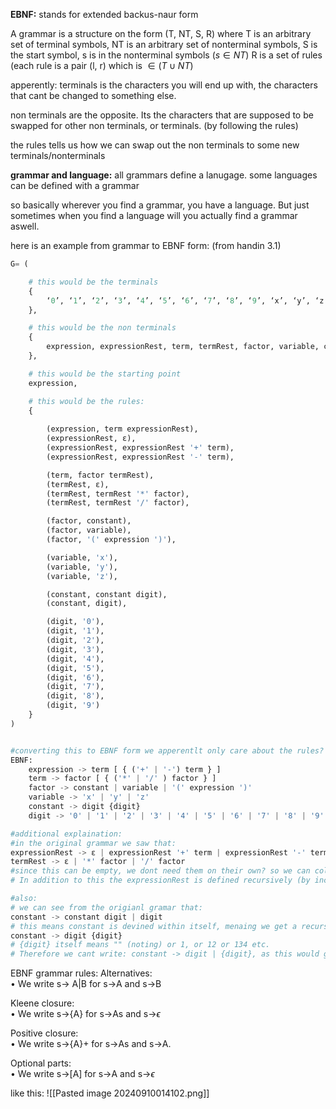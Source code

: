 **EBNF:**
stands for extended backus-naur form

A grammar is a structure on the form (T, NT, S, R)
where T is an arbitrary set of terminal symbols,
NT is an arbitrary set of nonterminal symbols,
S is the start symbol, s is in the nonterminal symbols ($s \in NT$)
R is a set of rules (each rule is a pair (l, r) which is $\in (T \cup NT$)


apperently:
terminals is the characters you will end up with, the characters that cant be changed to something else.

non terminals are the opposite. Its the characters that are supposed to be swapped for other non terminals, or terminals. (by following the rules)

the rules tells us how we can swap out the non terminals to some new terminals/nonterminals


**grammar and language:**
all grammars define a lanugage.
some languages can be defined with a grammar

so basically wherever you find a grammar, you have a language. But just sometimes when you find a language will you actually find a grammar aswell.


here is an example from grammar to EBNF form: (from handin 3.1)
```python
G= (

	# this would be the terminals
	{
		‘0’, ‘1’, ‘2’, ‘3’, ‘4’, ‘5’, ‘6’, ‘7’, ‘8’, ‘9’, ‘x’, ‘y’, ‘z’, ‘+’, ‘-’, ‘*’, ‘/’, ‘(’, ‘)’
	},

	# this would be the non terminals
	{
		expression, expressionRest, term, termRest, factor, variable, constant,          digit
	},

	# this would be the starting point
	expression,

	# this would be the rules:
	{
	
		(expression, term expressionRest),
		(expressionRest, ε),
		(expressionRest, expressionRest '+' term),
		(expressionRest, expressionRest '-' term),

		(term, factor termRest),
		(termRest, ε),
		(termRest, termRest '*' factor),
		(termRest, termRest '/' factor),

		(factor, constant),
		(factor, variable),
		(factor, '(' expression ')'),

		(variable, 'x'),
		(variable, 'y'),
		(variable, 'z'),

		(constant, constant digit),
		(constant, digit),

		(digit, '0'),
		(digit, '1'),
		(digit, '2'),
		(digit, '3'),
		(digit, '4'),
		(digit, '5'),
		(digit, '6'),
		(digit, '7'),
		(digit, '8'),
		(digit, '9')
	}
)


#converting this to EBNF form we apperentlt only care about the rules? so:
EBNF:
	expression -> term [ { ('+' | '-') term } ] 
	term -> factor [ { ('*' | '/' ) factor } ]
	factor -> constant | variable | '(' expression ')'
	variable -> 'x' | 'y' | 'z'
	constant -> digit {digit}
	digit -> '0' | '1' | '2' | '3' | '4' | '5' | '6' | '7' | '8' | '9'
```

```python
#additional explaination:
#in the original grammar we saw that:
expressionRest -> ε | expressionRest '+' term | expressionRest '-' term
termRest -> ε | '*' factor | '/' factor
#since this can be empty, we dont need them on their own? so we can collapse them into the other terms with the optional indicator: []
# In addition to this the expressionRest is defined recursively (by including expressionRest in itself). This means we can have more than just one expression: f.eks; 5 + 2 - 1 (not just 5 + 2). Thus we also need to include the repeating indicator {}. The same for termRest.

#also:
# we can see from the origianl gramar that:
constant -> constant digit | digit
# this means constant is devined within itself, menaing we get a recursive definition or something like that. We can therefore swap out this notation with the repeating indicator: {} like so:
constant -> digit {digit}
# {digit} itself means "" (noting) or 1, or 12 or 134 etc.
# Therefore we cant write: constant -> digit | {digit}, as this would give us an option to not write a digit at all: "", which is not allowed by the origian grammar.
```




EBNF grammar rules:
Alternatives:  
• We write s-> A|B for s->A and s->B

Kleene closure:  
• We write s->{A} for s->As and s->$\epsilon$

Positive closure:  
• We write s->{A}+ for s->As and s->A.

Optional parts:  
• We write s->\[A\] for s->A and s->$\epsilon$

like this:
![[Pasted image 20240910014102.png]]


